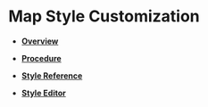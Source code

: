 # Map Style Customization<a name="EN-US_TOPIC_0000001145843421"></a>

-   **[Overview](javascript-api-map-style-customization.md)**  

-   **[Procedure](javascript-api-procedure.md)**  

-   **[Style Reference](javascript-api-style-reference.md)**  

-   **[Style Editor](javascript-api-style-editor.md)**  


